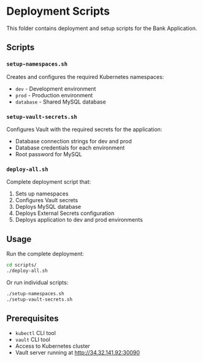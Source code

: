 # Deployment Scripts

This folder contains deployment and setup scripts for the Bank Application.

## Scripts

### `setup-namespaces.sh`
Creates and configures the required Kubernetes namespaces:
- `dev` - Development environment
- `prod` - Production environment  
- `database` - Shared MySQL database

### `setup-vault-secrets.sh`
Configures Vault with the required secrets for the application:
- Database connection strings for dev and prod
- Database credentials for each environment
- Root password for MySQL

### `deploy-all.sh`
Complete deployment script that:
1. Sets up namespaces
2. Configures Vault secrets
3. Deploys MySQL database
4. Deploys External Secrets configuration
5. Deploys application to dev and prod environments

## Usage

Run the complete deployment:
```bash
cd scripts/
./deploy-all.sh
```

Or run individual scripts:
```bash
./setup-namespaces.sh
./setup-vault-secrets.sh
```

## Prerequisites

- `kubectl` CLI tool
- `vault` CLI tool
- Access to Kubernetes cluster
- Vault server running at http://34.32.141.92:30090
